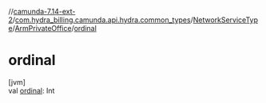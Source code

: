 //[camunda-7.14-ext-2](../../../../index.md)/[com.hydra_billing.camunda.api.hydra.common_types](../../index.md)/[NetworkServiceType](../index.md)/[ArmPrivateOffice](index.md)/[ordinal](ordinal.md)

# ordinal

[jvm]\
val [ordinal](ordinal.md): Int

